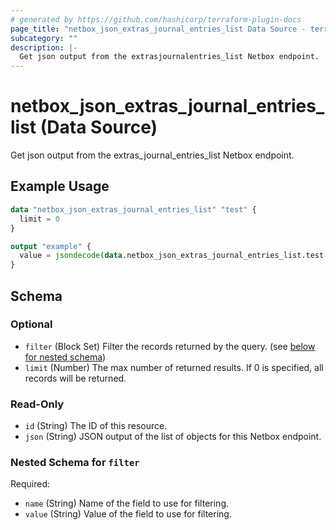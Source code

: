 ```yaml
---
# generated by https://github.com/hashicorp/terraform-plugin-docs
page_title: "netbox_json_extras_journal_entries_list Data Source - terraform-provider-netbox"
subcategory: ""
description: |-
  Get json output from the extrasjournalentries_list Netbox endpoint.
---
```


# netbox_json_extras_journal_entries_list (Data Source)

Get json output from the extras_journal_entries_list Netbox endpoint.

## Example Usage

```terraform
data "netbox_json_extras_journal_entries_list" "test" {
  limit = 0
}

output "example" {
  value = jsondecode(data.netbox_json_extras_journal_entries_list.test.json)
}
```

<!-- schema generated by tfplugindocs -->
## Schema

### Optional

- `filter` (Block Set) Filter the records returned by the query. (see [below for nested schema](#nestedblock--filter))
- `limit` (Number) The max number of returned results. If 0 is specified, all records will be returned.

### Read-Only

- `id` (String) The ID of this resource.
- `json` (String) JSON output of the list of objects for this Netbox endpoint.

<a id="nestedblock--filter"></a>
### Nested Schema for `filter`

Required:

- `name` (String) Name of the field to use for filtering.
- `value` (String) Value of the field to use for filtering.


